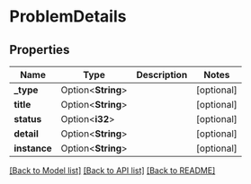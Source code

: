 # ProblemDetails

## Properties

Name | Type | Description | Notes
------------ | ------------- | ------------- | -------------
**_type** | Option<**String**> |  | [optional]
**title** | Option<**String**> |  | [optional]
**status** | Option<**i32**> |  | [optional]
**detail** | Option<**String**> |  | [optional]
**instance** | Option<**String**> |  | [optional]

[[Back to Model list]](../README.md#documentation-for-models) [[Back to API list]](../README.md#documentation-for-api-endpoints) [[Back to README]](../README.md)



